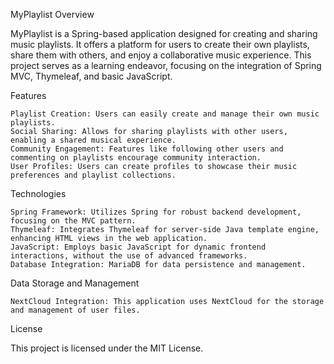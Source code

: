 MyPlaylist
Overview

MyPlaylist is a Spring-based application designed for creating and sharing music playlists. It offers a platform for users to create their own playlists, share them with others, and enjoy a collaborative music experience. This project serves as a learning endeavor, focusing on the integration of Spring MVC, Thymeleaf, and basic JavaScript.

Features

    Playlist Creation: Users can easily create and manage their own music playlists.
    Social Sharing: Allows for sharing playlists with other users, enabling a shared musical experience.
    Community Engagement: Features like following other users and commenting on playlists encourage community interaction.
    User Profiles: Users can create profiles to showcase their music preferences and playlist collections.

Technologies

    Spring Framework: Utilizes Spring for robust backend development, focusing on the MVC pattern.
    Thymeleaf: Integrates Thymeleaf for server-side Java template engine, enhancing HTML views in the web application.
    JavaScript: Employs basic JavaScript for dynamic frontend interactions, without the use of advanced frameworks.
    Database Integration: MariaDB for data persistence and management.

Data Storage and Management

    NextCloud Integration: This application uses NextCloud for the storage and management of user files.
    
License

This project is licensed under the MIT License.
